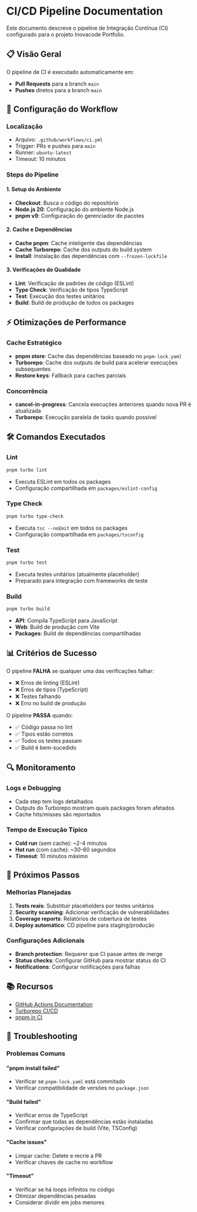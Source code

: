 # CI/CD Pipeline Documentation

Este documento descreve o pipeline de Integração Contínua (CI) configurado para o projeto Inovacode Portfolio.

## 📋 Visão Geral

O pipeline de CI é executado automaticamente em:

- **Pull Requests** para a branch `main`
- **Pushes** diretos para a branch `main`

## 🔧 Configuração do Workflow

### Localização

- Arquivo: `.github/workflows/ci.yml`
- Trigger: PRs e pushes para `main`
- Runner: `ubuntu-latest`
- Timeout: 10 minutos

### Steps do Pipeline

#### 1. **Setup do Ambiente**

- **Checkout**: Busca o código do repositório
- **Node.js 20**: Configuração do ambiente Node.js
- **pnpm v9**: Configuração do gerenciador de pacotes

#### 2. **Cache e Dependências**

- **Cache pnpm**: Cache inteligente das dependências
- **Cache Turborepo**: Cache dos outputs do build system
- **Install**: Instalação das dependências com `--frozen-lockfile`

#### 3. **Verificações de Qualidade**

- **Lint**: Verificação de padrões de código (ESLint)
- **Type Check**: Verificação de tipos TypeScript
- **Test**: Execução dos testes unitários
- **Build**: Build de produção de todos os packages

## ⚡ Otimizações de Performance

### Cache Estratégico

- **pnpm store**: Cache das dependências baseado no `pnpm-lock.yaml`
- **Turborepo**: Cache dos outputs de build para acelerar execuções subsequentes
- **Restore keys**: Fallback para caches parciais

### Concorrência

- **cancel-in-progress**: Cancela execuções anteriores quando nova PR é atualizada
- **Turborepo**: Execução paralela de tasks quando possível

## 🛠️ Comandos Executados

### Lint

```bash
pnpm turbo lint
```

- Executa ESLint em todos os packages
- Configuração compartilhada em `packages/eslint-config`

### Type Check

```bash
pnpm turbo type-check
```

- Executa `tsc --noEmit` em todos os packages
- Configuração compartilhada em `packages/tsconfig`

### Test

```bash
pnpm turbo test
```

- Executa testes unitários (atualmente placeholder)
- Preparado para integração com frameworks de teste

### Build

```bash
pnpm turbo build
```

- **API**: Compila TypeScript para JavaScript
- **Web**: Build de produção com Vite
- **Packages**: Build de dependências compartilhadas

## 📊 Critérios de Sucesso

O pipeline **FALHA** se qualquer uma das verificações falhar:

- ❌ Erros de linting (ESLint)
- ❌ Erros de tipos (TypeScript)
- ❌ Testes falhando
- ❌ Erro no build de produção

O pipeline **PASSA** quando:

- ✅ Código passa no lint
- ✅ Tipos estão corretos
- ✅ Todos os testes passam
- ✅ Build é bem-sucedido

## 🔍 Monitoramento

### Logs e Debugging

- Cada step tem logs detalhados
- Outputs do Turborepo mostram quais packages foram afetados
- Cache hits/misses são reportados

### Tempo de Execução Típico

- **Cold run** (sem cache): ~2-4 minutos
- **Hot run** (com cache): ~30-60 segundos
- **Timeout**: 10 minutos máximo

## 🚀 Próximos Passos

### Melhorias Planejadas

1. **Tests reais**: Substituir placeholders por testes unitários
2. **Security scanning**: Adicionar verificação de vulnerabilidades
3. **Coverage reports**: Relatórios de cobertura de testes
4. **Deploy automático**: CD pipeline para staging/produção

### Configurações Adicionais

- **Branch protection**: Requerer que CI passe antes de merge
- **Status checks**: Configurar GitHub para mostrar status do CI
- **Notifications**: Configurar notificações para falhas

## 📚 Recursos

- [GitHub Actions Documentation](https://docs.github.com/en/actions)
- [Turborepo CI/CD](https://turbo.build/repo/docs/ci)
- [pnpm in CI](https://pnpm.io/continuous-integration)

## 🐛 Troubleshooting

### Problemas Comuns

#### "pnpm install failed"

- Verificar se `pnpm-lock.yaml` está commitado
- Verificar compatibilidade de versões no `package.json`

#### "Build failed"

- Verificar erros de TypeScript
- Confirmar que todas as dependências estão instaladas
- Verificar configurações de build (Vite, TSConfig)

#### "Cache issues"

- Limpar cache: Delete e recrie a PR
- Verificar chaves de cache no workflow

#### "Timeout"

- Verificar se há loops infinitos no código
- Otimizar dependências pesadas
- Considerar dividir em jobs menores
